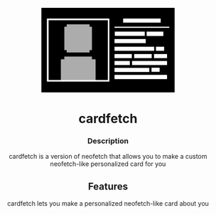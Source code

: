 <p align="center">
  <img width="300" height="190" src="logo.png">
</p>
<h1 align="center">cardfetch</h1>
<h3 align="center">Description</h3>
<p align="center">
cardfetch is a version of neofetch that allows you to make a custom neofetch-like personalized card for you
</p>
<h2 align="center">Features</h2>
<p align="center">
cardfetch lets you make a personalized neofetch-like card about you
</p>
